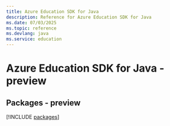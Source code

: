```yaml
---
title: Azure Education SDK for Java
description: Reference for Azure Education SDK for Java
ms.date: 07/03/2025
ms.topic: reference
ms.devlang: java
ms.service: education
---
```

# Azure Education SDK for Java - preview
## Packages - preview
[!INCLUDE [packages](education-index.md)]